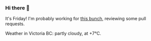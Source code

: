 ### Hi there :wave:

It's Friday! I'm probably working for [this bunch](https://github.com/kohofinancial), reviewing some pull requests.

Weather in Victoria BC: partly cloudy, at +7°C.
